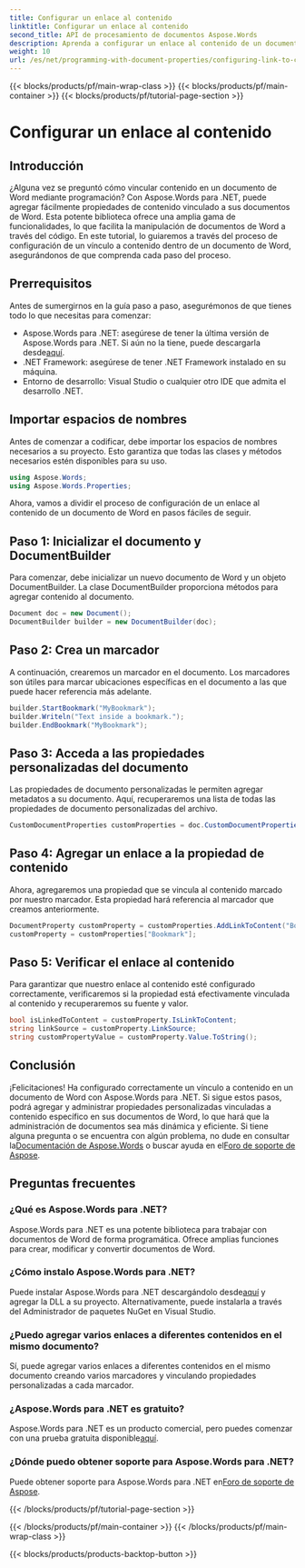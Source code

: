 ```yaml
---
title: Configurar un enlace al contenido
linktitle: Configurar un enlace al contenido
second_title: API de procesamiento de documentos Aspose.Words
description: Aprenda a configurar un enlace al contenido de un documento de Word usando Aspose.Words para .NET con nuestro tutorial detallado paso a paso.
weight: 10
url: /es/net/programming-with-document-properties/configuring-link-to-content/
---
```


{{< blocks/products/pf/main-wrap-class >}}
{{< blocks/products/pf/main-container >}}
{{< blocks/products/pf/tutorial-page-section >}}

# Configurar un enlace al contenido

## Introducción

¿Alguna vez se preguntó cómo vincular contenido en un documento de Word mediante programación? Con Aspose.Words para .NET, puede agregar fácilmente propiedades de contenido vinculado a sus documentos de Word. Esta potente biblioteca ofrece una amplia gama de funcionalidades, lo que facilita la manipulación de documentos de Word a través del código. En este tutorial, lo guiaremos a través del proceso de configuración de un vínculo a contenido dentro de un documento de Word, asegurándonos de que comprenda cada paso del proceso.

## Prerrequisitos

Antes de sumergirnos en la guía paso a paso, asegurémonos de que tienes todo lo que necesitas para comenzar:

-  Aspose.Words para .NET: asegúrese de tener la última versión de Aspose.Words para .NET. Si aún no la tiene, puede descargarla desde[aquí](https://releases.aspose.com/words/net/).
- .NET Framework: asegúrese de tener .NET Framework instalado en su máquina.
- Entorno de desarrollo: Visual Studio o cualquier otro IDE que admita el desarrollo .NET.

## Importar espacios de nombres

Antes de comenzar a codificar, debe importar los espacios de nombres necesarios a su proyecto. Esto garantiza que todas las clases y métodos necesarios estén disponibles para su uso.

```csharp
using Aspose.Words;
using Aspose.Words.Properties;
```

Ahora, vamos a dividir el proceso de configuración de un enlace al contenido de un documento de Word en pasos fáciles de seguir.

## Paso 1: Inicializar el documento y DocumentBuilder

Para comenzar, debe inicializar un nuevo documento de Word y un objeto DocumentBuilder. La clase DocumentBuilder proporciona métodos para agregar contenido al documento.

```csharp
Document doc = new Document();
DocumentBuilder builder = new DocumentBuilder(doc);
```

## Paso 2: Crea un marcador

A continuación, crearemos un marcador en el documento. Los marcadores son útiles para marcar ubicaciones específicas en el documento a las que puede hacer referencia más adelante.

```csharp
builder.StartBookmark("MyBookmark");
builder.Writeln("Text inside a bookmark.");
builder.EndBookmark("MyBookmark");
```

## Paso 3: Acceda a las propiedades personalizadas del documento

Las propiedades de documento personalizadas le permiten agregar metadatos a su documento. Aquí, recuperaremos una lista de todas las propiedades de documento personalizadas del archivo.

```csharp
CustomDocumentProperties customProperties = doc.CustomDocumentProperties;
```

## Paso 4: Agregar un enlace a la propiedad de contenido

Ahora, agregaremos una propiedad que se vincula al contenido marcado por nuestro marcador. Esta propiedad hará referencia al marcador que creamos anteriormente.

```csharp
DocumentProperty customProperty = customProperties.AddLinkToContent("Bookmark", "MyBookmark");
customProperty = customProperties["Bookmark"];
```

## Paso 5: Verificar el enlace al contenido

Para garantizar que nuestro enlace al contenido esté configurado correctamente, verificaremos si la propiedad está efectivamente vinculada al contenido y recuperaremos su fuente y valor.

```csharp
bool isLinkedToContent = customProperty.IsLinkToContent;
string linkSource = customProperty.LinkSource;
string customPropertyValue = customProperty.Value.ToString();
```

## Conclusión

 ¡Felicitaciones! Ha configurado correctamente un vínculo a contenido en un documento de Word con Aspose.Words para .NET. Si sigue estos pasos, podrá agregar y administrar propiedades personalizadas vinculadas a contenido específico en sus documentos de Word, lo que hará que la administración de documentos sea más dinámica y eficiente. Si tiene alguna pregunta o se encuentra con algún problema, no dude en consultar la[Documentación de Aspose.Words](https://reference.aspose.com/words/net/) o buscar ayuda en el[Foro de soporte de Aspose](https://forum.aspose.com/c/words/8).

## Preguntas frecuentes

### ¿Qué es Aspose.Words para .NET?
Aspose.Words para .NET es una potente biblioteca para trabajar con documentos de Word de forma programática. Ofrece amplias funciones para crear, modificar y convertir documentos de Word.

### ¿Cómo instalo Aspose.Words para .NET?
 Puede instalar Aspose.Words para .NET descargándolo desde[aquí](https://releases.aspose.com/words/net/) y agregar la DLL a su proyecto. Alternativamente, puede instalarla a través del Administrador de paquetes NuGet en Visual Studio.

### ¿Puedo agregar varios enlaces a diferentes contenidos en el mismo documento?
Sí, puede agregar varios enlaces a diferentes contenidos en el mismo documento creando varios marcadores y vinculando propiedades personalizadas a cada marcador.

### ¿Aspose.Words para .NET es gratuito?
 Aspose.Words para .NET es un producto comercial, pero puedes comenzar con una prueba gratuita disponible[aquí](https://releases.aspose.com/).

### ¿Dónde puedo obtener soporte para Aspose.Words para .NET?
 Puede obtener soporte para Aspose.Words para .NET en[Foro de soporte de Aspose](https://forum.aspose.com/c/words/8).

{{< /blocks/products/pf/tutorial-page-section >}}

{{< /blocks/products/pf/main-container >}}
{{< /blocks/products/pf/main-wrap-class >}}

{{< blocks/products/products-backtop-button >}}
